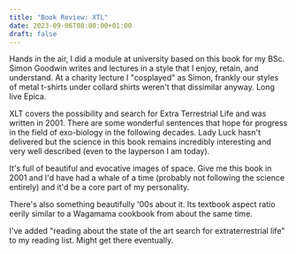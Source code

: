 ```yaml
---
title: "Book Review: XTL"
date: 2023-09-06T08:00:00+01:00
draft: false
---
```


Hands in the air, I did a module at university based on this book for my BSc. Simon Goodwin writes and lectures in a style that I enjoy, retain, and understand. At a charity lecture I "cosplayed" as Simon, frankly our styles of metal t-shirts under collard shirts weren't that dissimilar anyway. Long live Epica.

XLT covers the possibility and search for Extra Terrestrial Life and was written in 2001. There are some wonderful sentences that hope for progress in the field of exo-biology in the following decades. Lady Luck hasn't delivered but the science in this book remains incredibly interesting and very well described (even to the layperson I am today). 

It's full of beautiful and evocative images of space. Give me this book in 2001 and I'd have had a whale of a time (probably not following the science entirely) and it'd be a core part of my personality.

There's also something beautifully '00s about it. Its textbook aspect ratio eerily similar to a Wagamama cookbook from about the same time.

I've added "reading about the state of the art search for extraterrestrial life" to my reading list. Might get there eventually.